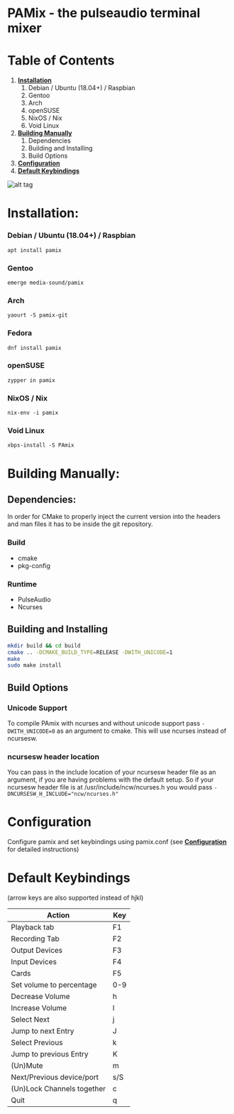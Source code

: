# PAMix - the pulseaudio terminal mixer

# Table of Contents #
1. [**Installation**](#installation)
	1. Debian / Ubuntu (18.04+) / Raspbian
	2. Gentoo
	3. Arch
	4. openSUSE
	5. NixOS / Nix
	6. Void Linux
2. [**Building Manually**](#building-manually)
	1. Dependencies
	2. Building and Installing
	4. Build Options
3. [**Configuration**](#configuration)
4. [**Default Keybindings**](#default-keybindings)

![alt tag](http://i.imgur.com/NuzrAXZ.gif)

# Installation: #
### Debian / Ubuntu (18.04+) / Raspbian ###
`apt install pamix`

### Gentoo ###
`emerge media-sound/pamix`

### Arch ###
`yaourt -S pamix-git`

### Fedora ###

`dnf install pamix`

### openSUSE ###
`zypper in pamix`

### NixOS / Nix ###
`nix-env -i pamix`

### Void Linux ###
`xbps-install -S PAmix`

# Building Manually: #
## Dependencies: #

In order for CMake to properly inject the current version into the headers and man files it has to be inside the git repository.

### Build ##
* cmake
* pkg-config

### Runtime ##
* PulseAudio
* Ncurses

## Building and Installing
```bash
mkdir build && cd build
cmake .. -DCMAKE_BUILD_TYPE=RELEASE -DWITH_UNICODE=1
make
sudo make install
```

## Build Options
### Unicode Support
To compile PAmix with ncurses and without unicode support pass `-DWITH_UNICODE=0` as an argument to cmake.
This will use ncurses instead of ncursesw.

### ncursesw header location
You can pass in the include location of your ncursesw header file as an argument, if you are having problems with the default setup.
So if your ncursesw header file is at /usr/include/ncw/ncurses.h you would pass `-DNCURSESW_H_INCLUDE="ncw/ncurses.h"`

# Configuration #
Configure pamix and set keybindings using pamix.conf (see [**Configuration**](https://github.com/patroclos/PAmix/wiki/Configuration) for detailed instructions)

# Default Keybindings #

(arrow keys are also supported instead of hjkl)

| Action                     | Key |
|----------------------------|-----|
| Playback tab               | F1  |
| Recording Tab              | F2  |
| Output Devices             | F3  |
| Input Devices              | F4  |
| Cards                      | F5  |
| Set volume to percentage   | 0-9 |
| Decrease Volume            | h   |
| Increase Volume            | l   |
| Select Next                | j   |
| Jump to next Entry         | J   |
| Select Previous            | k   |
| Jump to previous Entry     | K   |
| (Un)Mute                   | m   |
| Next/Previous device/port  | s/S |
| (Un)Lock Channels together | c   |
| Quit                       | q   |

